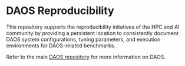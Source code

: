 # DAOS Reproducibility

This repository supports the reproducibility initatives of the HPC and AI community
by providing a persistent location to consistently document DAOS system configurations,
tuning parameters, and execution environments for DAOS-related benchmarks.

Refer to the main [DAOS repository](https://github.com/daos-stack/daos)
for more information on DAOS.
